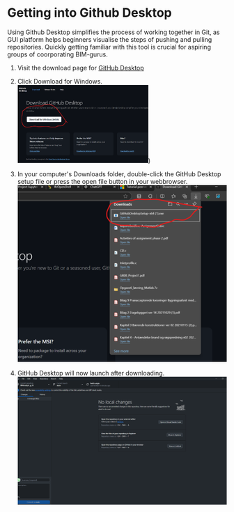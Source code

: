 # **Getting into Github Desktop**
Using Github Desktop simplifies the process of working together in Git, as GUI platform helps beginners visualise the steps of pushing and pulling repositories. Quickly getting familiar with this tool is crucial for aspiring groups of coorporating BIM-gurus.

1. Visit the download page for [GitHub Desktop](https://github.com/apps/desktop)

2. Click Download for Windows.
<img src="https://github.com/s203910/BIManalyst_g_25/blob/main/A4/Download%20button.png" alt="Billede" width="300"/>)

3. In your computer's Downloads folder, double-click the GitHub Desktop setup file or press the open file button in your webbrowser.
![alt text](https://github.com/s203910/BIManalyst_g_25/blob/main/A4/Press_exe.png "Program now downloading")

4. GitHub Desktop will now launch after downloading.
![alt text](https://github.com/s203910/BIManalyst_g_25/blob/main/A4/image.png "Github Desktop now ready to use!")


